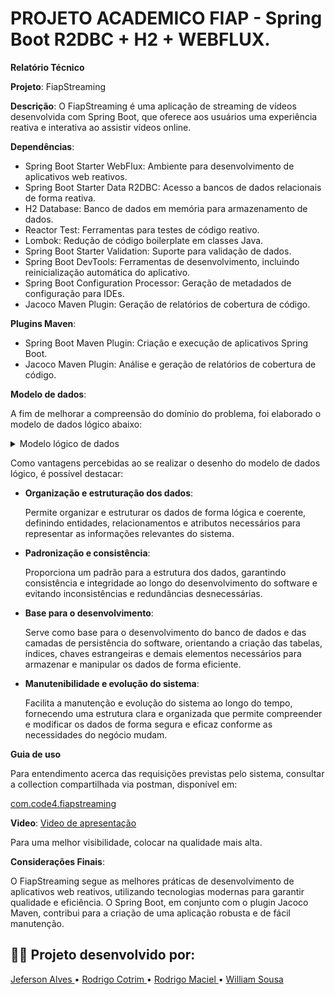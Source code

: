 # PROJETO ACADEMICO FIAP - Spring Boot R2DBC + H2 + WEBFLUX.

**Relatório Técnico**

**Projeto**: FiapStreaming

**Descrição**:
O FiapStreaming é uma aplicação de streaming de vídeos desenvolvida com Spring Boot, que oferece aos usuários uma experiência reativa e interativa ao assistir vídeos online.

**Dependências**:
- Spring Boot Starter WebFlux: Ambiente para desenvolvimento de aplicativos web reativos.
- Spring Boot Starter Data R2DBC: Acesso a bancos de dados relacionais de forma reativa.
- H2 Database: Banco de dados em memória para armazenamento de dados.
- Reactor Test: Ferramentas para testes de código reativo.
- Lombok: Redução de código boilerplate em classes Java.
- Spring Boot Starter Validation: Suporte para validação de dados.
- Spring Boot DevTools: Ferramentas de desenvolvimento, incluindo reinicialização automática do aplicativo.
- Spring Boot Configuration Processor: Geração de metadados de configuração para IDEs.
- Jacoco Maven Plugin: Geração de relatórios de cobertura de código.

**Plugins Maven**:
- Spring Boot Maven Plugin: Criação e execução de aplicativos Spring Boot.
- Jacoco Maven Plugin: Análise e geração de relatórios de cobertura de código.

**Modelo de dados**:

<p> A fim de melhorar a compreensão do domínio do problema, foi elaborado o modelo de dados lógico abaixo: </p>

<details>
<summary>Modelo lógico de dados</summary>

![modelo-dados-logico.jpeg](images%2Fmodelo-dados-logico.jpeg)

</details>

<p> Como vantagens percebidas ao se realizar o desenho do modelo de dados lógico, é possível destacar:

- **Organização e estruturação dos dados**: <p> Permite organizar e estruturar os dados de forma lógica e coerente, definindo entidades, relacionamentos e atributos necessários para representar as informações relevantes do sistema. </p>

- **Padronização e consistência**: <p>Proporciona um padrão para a estrutura dos dados, garantindo consistência e integridade ao longo do desenvolvimento do software e evitando inconsistências e redundâncias desnecessárias.</p>

- **Base para o desenvolvimento**: <p>Serve como base para o desenvolvimento do banco de dados e das camadas de persistência do software, orientando a criação das tabelas, índices, chaves estrangeiras e demais elementos necessários para armazenar e manipular os dados de forma eficiente.</p>

- **Manutenibilidade e evolução do sistema**: <p> Facilita a manutenção e evolução do sistema ao longo do tempo, fornecendo uma estrutura clara e organizada que permite compreender e modificar os dados de forma segura e eficaz conforme as necessidades do negócio mudam. </p>

**Guia de uso**
<p>Para entendimento acerca das requisições previstas pelo sistema, consultar a collection compartilhada via postman, disponível em: </p>

[com.code4.fiapstreaming ](https://cloudy-meadow-864721.postman.co/workspace/code4~5bc95c3f-1422-4941-8b47-2a50c25bffbe/collection/27460646-f0c01e7e-d8f0-493b-8628-dbbda31cdcfe?action=share&creator=27460646)

**Video**:
[Video de apresentação](https://www.youtube.com/watch?v=pKJsJVTTX3o)
<p>Para uma melhor visibilidade, colocar na qualidade mais alta.</p>

**Considerações Finais**:
 <p> O FiapStreaming segue as melhores práticas de desenvolvimento de aplicativos web reativos, utilizando tecnologias modernas para garantir qualidade e eficiência. O Spring Boot, em conjunto com o plugin Jacoco Maven, contribui para a criação de uma aplicação robusta e de fácil manutenção. </p>


## 👨‍🎓 Projeto desenvolvido por:

[Jeferson Alves ](https://github.com/jefsantos)•
[Rodrigo Cotrim ](https://github.com/rdgmv)•
[Rodrigo Maciel ](https://github.com/rodrigomgalvao)•
[William Sousa ](https://github.com/willrsousa94)
